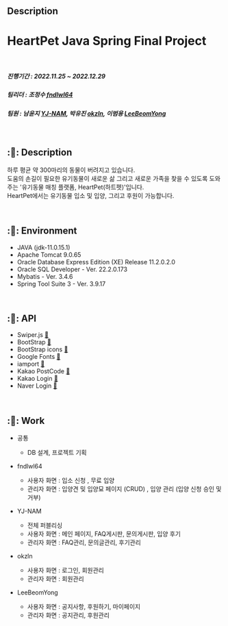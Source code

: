 ## Description  

# HeartPet Java Spring Final Project  

<br/>

##### 진행기간 : 2022.11.25 ~ 2022.12.29
##### 팀리더 : 조정수 [fndlwl64](https://github.com/fndlwl64)
##### 팀원 : 남윤지 [YJ-NAM](https://github.com/YJ-NAM), 박유진 [okzln](https://github.com/okzln), 이범용 [LeeBeomYong](https://github.com/LeeBeomYong)

<br/>

## :🐶: Description
하루 평균 약 300마리의 동물이 버려지고 있습니다. <br/>
도움의 손길이 필요한 유기동물이 새로운 삶 그리고 새로운 가족을 찾을 수 있도록 도와주는 '유기동물 매칭 플랫폼, HeartPet(하트펫)'입니다. <br/>
HeartPet에서는 유기동물 입소 및 입양, 그리고 후원이 가능합니다.

<br/>

## :🐶: Environment
- JAVA (jdk-11.0.15.1)
- Apache Tomcat 9.0.65
- Oracle Database Express Edition (XE) Release 11.2.0.2.0
- Oracle SQL Developer - Ver. 22.2.0.173
- Mybatis - Ver. 3.4.6
- Spring Tool Suite 3 - Ver. 3.9.17

<br/>

## :🐶: API
- Swiper.js [:link:](https://swiperjs.com/)
- BootStrap [:link:](https://getbootstrap.com/)
- BootStrap icons [:link:](https://icons.getbootstrap.com/)
- Google Fonts [:link:](https://fonts.google.com/)
- iamport [:link:](https://www.iamport.kr/)
- Kakao PostCode [:link:](https://postcode.map.daum.net/guide)
- Kakao Login [:link:](https://developers.kakao.com/docs/latest/ko/kakaologin/js)
- Naver Login [:link:](https://developers.naver.com/products/login/api/api.md)

<br/>

## :🐶: Work
- 공통 
  - DB 설계, 프로젝트 기획
  
- fndlwl64
  - 사용자 화면 : 입소 신청 , 무료 입양
  - 관리자 화면 : 입양견 및 입양묘 페이지 (CRUD) , 입양 관리 (입양 신청 승인 및 거부)

- YJ-NAM
  - 전체 퍼블리싱
  - 사용자 화면 : 메인 페이지, FAQ게시판, 문의게시판, 입양 후기
  - 관리자 화면 : FAQ관리, 문의글관리, 후기관리
  
- okzln  
  - 사용자 화면 : 로그인, 회원관리
  - 관리자 화면 : 회원관리
- LeeBeomYong
  - 사용자 화면 : 공지사항, 후원하기, 마이페이지
  - 관리자 화면 : 공지관리, 후원관리




